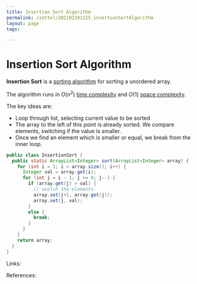 ```yaml
---
title: Insertion Sort Algorithm
permalink: /zettel/202102281125_insertionSortAlgorithm
layout: page
tags: 

---
```

# Insertion Sort Algorithm

**Insertion Sort** is a [sorting algorithm](202102281308_sortingAlgorithms) for sorting a unordered array.

The algorithm runs in $O(n^2)$ [time complexity](202103061211_timeComplexity) and $O(1)$ [space complexity](202103061215_spaceComplexity).

The key ideas are:
- Loop through list, selecting current value to be sorted
- The array to the left of this point is already sorted. We compare elements, switching if the value is smaller.
- Once we find an element which is smaller or equal, we break from the inner loop.

```java
public class InsertionSort {
  public static ArrayList<Integer> sort(ArrayList<Integer> array) {
    for (int i = 1; i < array.size(); i++) {
      Integer val = array.get(i);
      for (int j = i - 1; j >= 0; j--) {
        if (array.get(j) > val) {
          // switch the elements
          array.set(j+1, array.get(j));
          array.set(j, val);
        }
        else {
          break;
        }
      }
    }
    return array;
  }
}
```

Links: 

References: 

